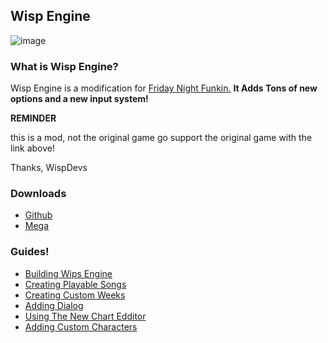 ## Wisp Engine

![image](https://user-images.githubusercontent.com/84461200/128617782-f244a370-972f-49aa-9967-150d160093df.png)

### What is Wisp Engine?

Wisp Engine is a modification for [Friday Night Funkin.](https://ninja-muffin24.itch.io/funkin)
**It Adds Tons of new options and a new input system!**

**REMINDER**

  this is a mod, not the original game 
  go support the original game with the link above!
  
  Thanks, 
  WispDevs
  
### Downloads

- [Github](https://github.com/kadedevteam/Friday-Night-Funkin-WispRemixes)
- [Mega](https://mega.io/)

### Guides!
- [Building Wips Engine]()
- [Creating Playable Songs]()
- [Creating Custom Weeks]()
- [Adding Dialog]()
- [Using The New Chart Edditor]()
- [Adding Custom Characters]()
